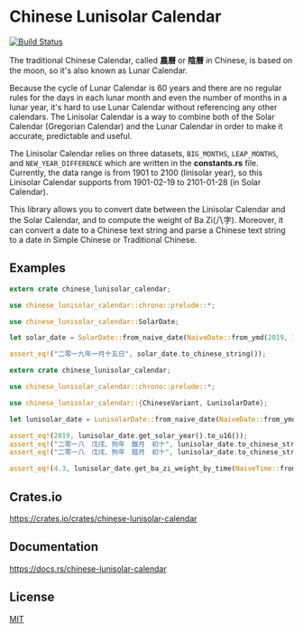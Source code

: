 Chinese Lunisolar Calendar
====================

[![Build Status](https://travis-ci.org/magiclen/chinese-lunisolar-calendar.svg?branch=master)](https://travis-ci.org/magiclen/chinese-lunisolar-calendar)

The traditional Chinese Calendar, called **農曆** or **陰曆** in Chinese, is based on the moon, so it's also known as Lunar Calendar.

Because the cycle of Lunar Calendar is 60 years and there are no regular rules for the days in each lunar month and even the number of months in a lunar year, it's hard to use Lunar Calendar without referencing any other calendars. The Linisolar Calendar is a way to combine both of the Solar Calendar (Gregorian Calendar) and the Lunar Calendar in order to make it accurate, predictable and useful.

The Linisolar Calendar relies on three datasets, `BIG_MONTHS`, `LEAP_MONTHS`, and `NEW_YEAR_DIFFERENCE` which are written in the **constants.rs** file. Currently, the data range is from 1901 to 2100 (linisolar year), so this Linisolar Calendar supports from 1901-02-19 to 2101-01-28 (in Solar Calendar).

This library allows you to convert date between the Linisolar Calendar and the Solar Calendar, and to compute the weight of Ba Zi(八字). Moreover, it can convert a date to a Chinese text string and parse a Chinese text string to a date in Simple Chinese or Traditional Chinese.

## Examples

```rust
extern crate chinese_lunisolar_calendar;

use chinese_lunisolar_calendar::chrono::prelude::*;

use chinese_lunisolar_calendar::SolarDate;

let solar_date = SolarDate::from_naive_date(NaiveDate::from_ymd(2019, 1, 15)).unwrap();

assert_eq!("二零一九年一月十五日", solar_date.to_chinese_string());
```

```rust
extern crate chinese_lunisolar_calendar;

use chinese_lunisolar_calendar::chrono::prelude::*;

use chinese_lunisolar_calendar::{ChineseVariant, LunisolarDate};

let lunisolar_date = LunisolarDate::from_naive_date(NaiveDate::from_ymd(2019, 1, 15)).unwrap();

assert_eq!(2019, lunisolar_date.get_solar_year().to_u16());
assert_eq!("二零一八　戊戌、狗年　臘月　初十", lunisolar_date.to_chinese_string(ChineseVariant::Traditional));
assert_eq!("二零一八　戊戌、狗年　腊月　初十", lunisolar_date.to_chinese_string(ChineseVariant::Simple));

assert_eq!(4.3, lunisolar_date.get_ba_zi_weight_by_time(NaiveTime::from_hms(15, 30, 0)));
```

## Crates.io

https://crates.io/crates/chinese-lunisolar-calendar

## Documentation

https://docs.rs/chinese-lunisolar-calendar

## License

[MIT](LICENSE)